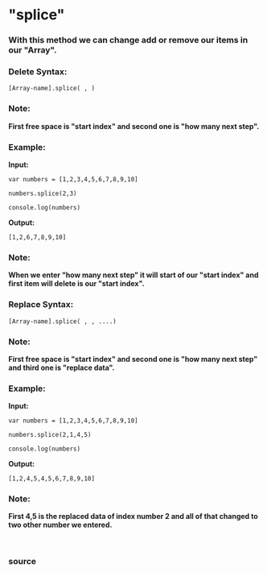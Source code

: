 # "splice"

### With this method we can change add or remove our items in our "Array".

### Delete Syntax:
```
[Array-name].splice( , )
```

### Note: 
**First free space is "start index" and second one is "how many next step".**

### Example:

**Input:**
```
var numbers = [1,2,3,4,5,6,7,8,9,10]

numbers.splice(2,3)

console.log(numbers)
```

**Output:**
```
[1,2,6,7,8,9,10]
```

### Note: 
**When we enter "how many next step" it will start of our "start index" and first item will delete is our "start index".**

### Replace Syntax:
```
[Array-name].splice( , , ....)
```

### Note: 
**First free space is "start index" and second one is "how many next step" and third one is "replace data".**

### Example:

**Input:**
```
var numbers = [1,2,3,4,5,6,7,8,9,10]

numbers.splice(2,1,4,5)

console.log(numbers)
```

**Output:**
```
[1,2,4,5,4,5,6,7,8,9,10]
```

### Note: 
**First 4,5 is the replaced data of index number 2 and all of that changed to two other number we entered.**



<br>

### <a href="https://www.w3schools.com/jsref/jsref_splice.asp" style="text-decoration: none;"> source </a>